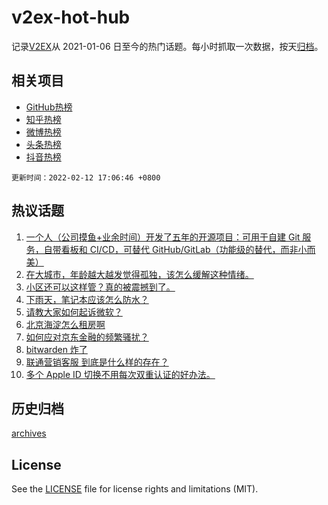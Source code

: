 # v2ex-hot-hub

 记录[V2EX](https://www.v2ex.com/)从 2021-01-06 日至今的热门话题。每小时抓取一次数据，按天[归档](archives)。
 
 ## 相关项目

- [GitHub热榜](https://github.com/lonnyzhang423/github-hot-hub)
- [知乎热榜](https://github.com/lonnyzhang423/zhihu-hot-hub)
- [微博热榜](https://github.com/lonnyzhang423/weibo-hot-hub)
- [头条热榜](https://github.com/lonnyzhang423/toutiao-hot-hub)
- [抖音热榜](https://github.com/lonnyzhang423/douyin-hot-hub)


 `更新时间：2022-02-12 17:06:46 +0800`

## 热议话题

1. [一个人（公司摸鱼+业余时间）开发了五年的开源项目：可用于自建 Git 服务，自带看板和 CI/CD，可替代 GitHub/GitLab（功能级的替代，而非小而美）](https://www.v2ex.com/t/833320)
1. [在大城市，年龄越大越发觉得孤独，该怎么缓解这种情绪。](https://www.v2ex.com/t/833351)
1. [小区还可以这样管？真的被震撼到了。](https://www.v2ex.com/t/833300)
1. [下雨天，笔记本应该怎么防水？](https://www.v2ex.com/t/833311)
1. [请教大家如何起诉微软？](https://www.v2ex.com/t/833298)
1. [北京海淀怎么租房啊](https://www.v2ex.com/t/833260)
1. [如何应对京东金融的频繁骚扰？](https://www.v2ex.com/t/833343)
1. [bitwarden 炸了](https://www.v2ex.com/t/833284)
1. [联通营销客服 到底是什么样的存在？](https://www.v2ex.com/t/833259)
1. [多个 Apple ID 切换不用每次双重认证的好办法。](https://www.v2ex.com/t/833395)

## 历史归档

[archives](archives)

## License

See the [LICENSE](LICENSE) file for license rights and limitations (MIT).
